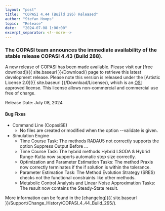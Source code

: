 ```yaml
--- 
layout: "post" 
title:  "COPASI 4.44 (Build 295) Released" 
author: "Stefan Hoops" 
topic:  "Release" 
date:   "2024-07-08 1:00:00" 
excerpt_separator: <!--more--> 
--- 
```

 
### The COPASI team announces the immediate availability of the stable release COPASI 4.43 (Build 288).
 
A new release of COPASI has been made available. Please visit our [free download]({{ site.baseurl }}/Download/) page to retrieve this latest development release. Please note this version is released under the [Artistic License 2.0]({{ site.baseurl }}/Download/License/), which is an [OSI](https://www.opensource.org/) approved license. This license allows non-commercial and commercial use free of charge. 
 
Release Date: July 08, 2024 

#### Bug Fixes
* Command Line (CopasiSE)  
  *  No files are created or modified when the option --validate is given.
* Simulation Engine
  * Time Course Task: The methods RADAU5 not correctly supports the option Suppress Output Before ...
  * Time Course Task: The hybrid methods Hybrid LSODA & Hybrid Runge-Kutta now supports automatic step size correctly.
  * Optimization and Parameter Estimation Tasks: The method Praxis now correctly terminates if the if solution is within the tolerance.
  * Parameter Estimation Task: The Method Evolution Strategy (SRES) checks not the functional constraints like other methods.
  * Metabolic Control Analysis and Linear Noise Approximation Tasks: The result now contains the Steady-State result.

More information can be found in the 
[changelog]({{ site.baseurl }}/Support/Change_History/COPASI_4_44_Build_295/). 
